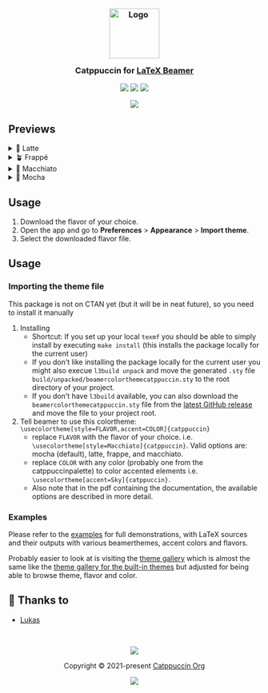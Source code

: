 <h3 align="center">
	<img src="https://raw.githubusercontent.com/catppuccin/catppuccin/main/assets/logos/exports/1544x1544_circle.png" width="100" alt="Logo"/><br/>
	<img src="https://raw.githubusercontent.com/catppuccin/catppuccin/main/assets/misc/transparent.png" height="30" width="0px"/>
	Catppuccin for <a href="https://ctan.org/pkg/beamer">LaTeX Beamer</a>
	<img src="https://raw.githubusercontent.com/catppuccin/catppuccin/main/assets/misc/transparent.png" height="30" width="0px"/>
</h3>

<p align="center">
	<a href="https://github.com/catppuccin/beamercolortheme/stargazers"><img src="https://img.shields.io/github/stars/catppuccin/beamercolortheme?colorA=363a4f&colorB=b7bdf8&style=for-the-badge"></a>
	<a href="https://github.com/catppuccin/beamercolortheme/issues"><img src="https://img.shields.io/github/issues/catppuccin/beamercolortheme?colorA=363a4f&colorB=f5a97f&style=for-the-badge"></a>
	<a href="https://github.com/catppuccin/beamercolortheme/contributors"><img src="https://img.shields.io/github/contributors/catppuccin/beamercolortheme?colorA=363a4f&colorB=a6da95&style=for-the-badge"></a>
</p>

<p align="center">
	<img src="https://raw.githubusercontent.com/catppuccin/beamercolortheme/main/assets/preview.webp"/>
</p>

## Previews

<details>
<summary>🌻 Latte</summary>
<img src="https://raw.githubusercontent.com/catppuccin/beamercolortheme/main/assets/Latte.webp"/>
</details>
<details>
<summary>🪴 Frappé</summary>
<img src="https://raw.githubusercontent.com/catppuccin/beamercolortheme/main/assets/Frappe.webp"/>
</details>
<details>
<summary>🌺 Macchiato</summary>
<img src="https://raw.githubusercontent.com/catppuccin/beamercolortheme/main/assets/Macchiato.webp"/>
</details>
<details>
<summary>🌿 Mocha</summary>
<img src="https://raw.githubusercontent.com/catppuccin/beamercolortheme/main/assets/Mocha.webp"/>
</details>

## Usage

1. Download the flavor of your choice.
2. Open the app and go to **Preferences** > **Appearance** > **Import theme**.
3. Select the downloaded flavor file.

## Usage

### Importing the theme file
This package is not on CTAN yet (but it will be in neat future), so you need to install it manually

1. Installing
    - Shortcut: If you set up your local `texmf` you should be able to simply install by executing `make install` (this installs the package locally for the current user)
    - If you don't like installing the package locally for the current user you might also execue `l3build unpack` and move the generated `.sty` file `build/unpacked/beamercolorthemecatppuccin.sty` to the root directory of your project.
    - If you don't have `l3build` available, you can also download the `beamercolorthemecatppuccin.sty` file from the [latest GitHub release](https://github.com/catppuccin/beamercolortheme/releases/latest) and move the file to your project root.
2. Tell beamer to use this colortheme: `\usecolortheme[style=FLAVOR,accent=COLOR]{catppuccin}`
   - replace `FLAVOR` with the flavor of your choice. i.e.
     `\usecolortheme[style=Macchiato]{catppuccin}`. Valid options are:
     mocha (default), latte, frappe, and macchiato.
   - replace `COLOR` with any color (probably one from the catppuccinpalette)
     to color accented elements i.e. 
     `\usecolortheme[accent=Sky]{catppuccin}`.
    - Also note that in the pdf containing the documentation, the available
      options are described in more detail.

### Examples

Please refer to the [examples](https://github.com/catppuccin/beamercolortheme/tree/main/examples) for full demonstrations, with LaTeX sources and their outputs with various beamerthemes, accent colors and flavors.

Probably easier to look at is visiting the [theme gallery](https://catppuccin.github.io/beamercolortheme/) which is almost the same like the [theme gallery for the built-in themes](https://deic.uab.cat/~iblanes/beamer_gallery/) but adjusted for being able to browse theme, flavor and color.

## 💝 Thanks to
- [Lukas](https://github.com/atticus-sullivan)

&nbsp;

<p align="center">
	<img src="https://raw.githubusercontent.com/catppuccin/catppuccin/main/assets/footers/gray0_ctp_on_line.svg?sanitize=true" />
</p>

<p align="center">
	Copyright &copy; 2021-present <a href="https://github.com/catppuccin" target="_blank">Catppuccin Org</a>
</p>

<p align="center">
	<a href="https://github.com/catppuccin/catppuccin/blob/main/LICENSE"><img src="https://img.shields.io/static/v1.svg?style=for-the-badge&label=License&message=MIT&logoColor=d9e0ee&colorA=363a4f&colorB=b7bdf8"/></a>
</p>
